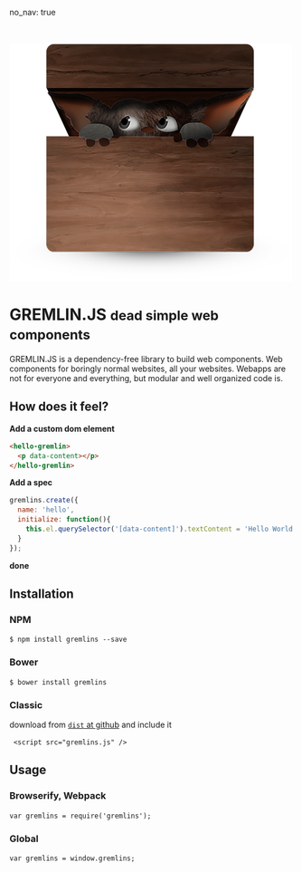 no_nav: true

<div class="text-center">
    <p>
        <br><br>
        <img alt="logo" src="./img/logo.png">
    </p>
</div>

# GREMLIN.JS <small>dead simple web components</small>

<div class="lead">
GREMLIN.JS is a dependency-free library to build web components. Web components for boringly normal websites, all your
websites. Webapps are not for everyone and everything, but modular and well organized code is.
</div>

## How does it feel?


**Add a custom dom element**

``` html
<hello-gremlin>
  <p data-content></p>
</hello-gremlin>
```

**Add a spec**

``` javascript
gremlins.create({
  name: 'hello',
  initialize: function(){
    this.el.querySelector('[data-content]').textContent = 'Hello World!';
  }
});
```

**done**

<div class="well well-sm">
    <hello-gremlin>
      <span data-content></span>
    </hello-gremlin>
</div>

<script>
gremlins.create({
  name: 'hello',
  initialize: function(){
    this.el.querySelector('[data-content]').textContent = 'Hello World!';
  }
});
</script>

## Installation

### NPM

    $ npm install gremlins --save
    
### Bower

    $ bower install gremlins
    
### Classic
download from [`dist` at github](https://github.com/grmlin/gremlins) and include it

     <script src="gremlins.js" />
     
## Usage
     
### Browserify, Webpack

    var gremlins = require('gremlins');
    
### Global

    var gremlins = window.gremlins;
    
<br><br><br>